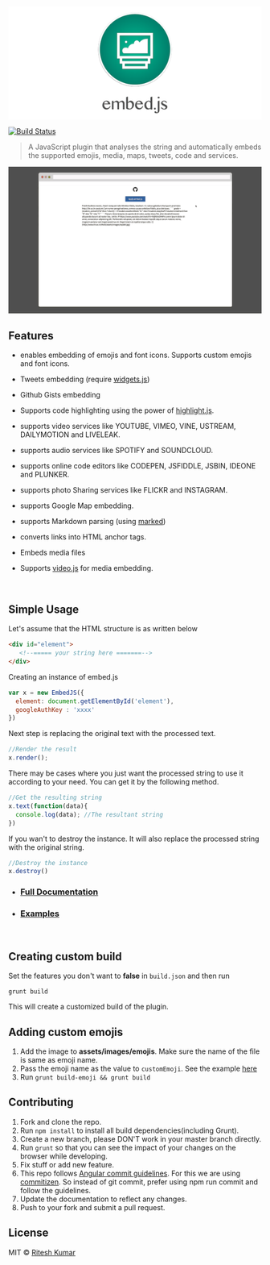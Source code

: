 <p align="center"><img src="demo/logo.png" align="center" alt=""></p>

[![Build Status](https://travis-ci.org/ritz078/embed.js.svg?branch=master)](https://travis-ci.org/ritz078/embed.js)

> A JavaScript plugin that analyses the string and automatically embeds the supported emojis, media, maps, tweets, code and services.



![screen](demo/demo.gif)



## Features

* enables embedding of emojis and font icons. Supports custom emojis and font icons.
  
* Tweets embedding (require [widgets.js](http://platform.twitter.com/widgets.js))
  
* Github Gists embedding
  
* Supports code highlighting using the power of [highlight.js](https://highlightjs.org/).
  
* supports video services like YOUTUBE, VIMEO, VINE, USTREAM, DAILYMOTION and LIVELEAK.
  
* supports audio services like SPOTIFY and SOUNDCLOUD.
  
* supports online code editors like CODEPEN, JSFIDDLE, JSBIN, IDEONE and PLUNKER.
  
* supports photo Sharing services like FLICKR and INSTAGRAM.
  
* supports Google Map embedding.
  
* supports Markdown parsing (using [marked](https://github.com/chjj/marked))
  
* converts links into HTML anchor tags.
  
* Embeds media files
  
* Supports [video.js](http://videojs.com/) for media embedding.
  
  ​

## Simple Usage

Let's assume that the HTML structure is as written below

``` html
<div id="element">
   <!--===== your string here =======-->
</div>
```

Creating an instance of embed.js

``` javascript
var x = new EmbedJS({
  element: document.getElementById('element'),
  googleAuthKey : 'xxxx'
})
```

Next step is replacing the original text with the processed text.

``` javascript
//Render the result
x.render();
```

There may be cases where you just want the processed string to use it according to your need. You can get it by the following method.

``` javascript
//Get the resulting string
x.text(function(data){
  console.log(data); //The resultant string
})
```

If you wan't to destroy the instance. It will also replace the processed string with the original string.

``` javascript
//Destroy the instance
x.destroy()
```



* ### [Full Documentation](http://riteshkr.com/embed.js/doc.html)
  
* ### [Examples](http://riteshkr.com/embed.js/examples.html)
  
  ​

## Creating custom build

Set the features you don't want to **false** in `build.json` and then run

``` 
grunt build
```

This will create a customized build of the plugin.

## Adding custom emojis

1. Add the image to **assets/images/emojis**. Make sure the name of the file is same as emoji name.
2. Pass the emoji name as the value to `customEmoji`. See the example [here](http://riteshkr.com/embed.js/doc.html#emoji)
3. Run `grunt build-emoji && grunt build`

## Contributing

1. Fork and clone the repo.
2. Run `npm install` to install all build dependencies(including Grunt).
3. Create a new branch, please DON'T work in your master branch directly.
4. Run `grunt` so that you can see the impact of your changes on the browser while developing.
5. Fix stuff or add new feature.
6. This repo follows [Angular commit guidelines](https://github.com/angular/angular.js/blob/master/CONTRIBUTING.md#commit). For this we are using [commitizen](http://commitizen.github.io/cz-cli/). So instead of git commit, prefer using npm run commit and follow the guidelines.
7. Update the documentation to reflect any changes.
8. Push to your fork and submit a pull request.

## License

MIT &copy; [Ritesh Kumar](https://github.com/ritz078)